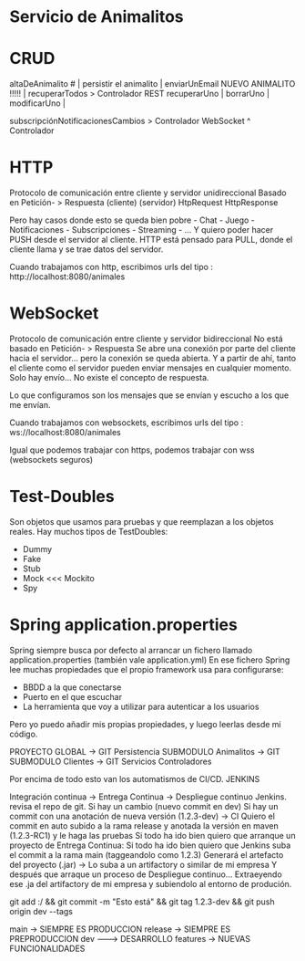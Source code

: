 
# Servicio de Animalitos
# CRUD

altaDeAnimalito     #                           |
    persistir el animalito                      |
    enviarUnEmail NUEVO ANIMALITO !!!!!         |
recuperarTodos                                   >   Controlador REST
recuperarUno                                    |
borrarUno                                       |
modificarUno                                    |

subscripciónNotificacionesCambios               > Controlador WebSocket
    ^
    Controlador

# HTTP

Protocolo de comunicación entre cliente y servidor unidireccional
Basado en Petición- > Respuesta
          (cliente)   (servidor)
          HtpRequest  HttpResponse

Pero hay casos donde esto se queda bien pobre
    - Chat
    - Juego
    - Notificaciones
    - Subscripciones
    - Streaming
    - ...
Y quiero poder hacer PUSH desde el servidor al cliente.
HTTP está pensado para PULL, donde el cliente llama y se trae datos del servidor.

Cuando trabajamos con http, escribimos urls del tipo : http://localhost:8080/animales

# WebSocket

Protocolo de comunicación entre cliente y servidor bidireccional
No está basado en Petición- > Respuesta
Se abre una conexión por parte del cliente hacia el servidor... pero la conexión se queda abierta.
Y a partir de ahí, tanto el cliente como el servidor pueden enviar mensajes en cualquier momento.
Solo hay envío... No existe el concepto de respuesta.

Lo que configuramos son los mensajes que se envían y escucho a los que me envían.

Cuando trabajamos con websockets, escribimos urls del tipo : ws://localhost:8080/animales

Igual que podemos trabajar con https, podemos trabajar con wss (websockets seguros)

# Test-Doubles

Son objetos que usamos para pruebas y que reemplazan a los objetos reales.
Hay muchos tipos de TestDoubles:
- Dummy
- Fake
- Stub
- Mock <<< Mockito
- Spy

# Spring application.properties

Spring siempre busca por defecto al arrancar un fichero llamado application.properties (también vale application.yml)
En ese fichero Spring lee muchas propiedades que el propio framework usa para configurarse:
- BBDD a la que conectarse
- Puerto en el que escuchar
- La herramienta que voy a utilizar para autenticar a los usuarios

Pero yo puedo añadir mis propias propiedades, y luego leerlas desde mi código.

PROYECTO GLOBAL -> GIT
    Persistencia 
        SUBMODULO         Animalitos -> GIT
        SUBMODULO         Clientes -> GIT
    Servicios 
    Controladores 

Por encima de todo esto van los automatismos de CI/CD. JENKINS

Integración continua -> Entrega Continua -> Despliegue continuo
Jenkins. revisa el repo de git. Si hay un cambio (nuevo commit en dev)
Si hay un commit con una anotación de nueva versión (1.2.3-dev) -> CI
Quiero el commit en auto subido a la rama release y anotada la versión en maven (1.2.3-RC1) y le haga las pruebas
Si todo ha ido bien quiero que arranque un proyecto de Entrega Continua:
Si todo ha ido bien quiero que Jenkins suba el commit a la rama main (taggeandolo como 1.2.3)
Generará el artefacto del proyecto (.jar) -> Lo suba a un artifactory o similar de mi empresa
Y después que arraque un proceso de Despliegue continuo...
Extraeyendo ese .ja del artifactory de mi empresa y subiendolo al entorno de produción.

git add :/ && git commit -m "Esto está" && git tag 1.2.3-dev && git push origin dev --tags

main -> SIEMPRE ES PRODUCCION
release -> SIEMPRE ES PREPRODUCCION
dev ---> DESARROLLO
features -> NUEVAS FUNCIONALIDADES